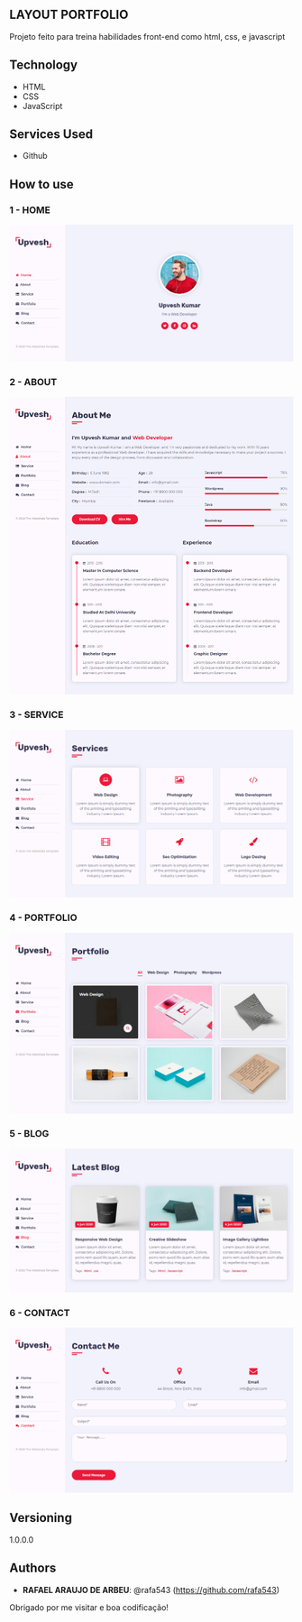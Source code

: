 ## LAYOUT PORTFOLIO


Projeto feito para treina habilidades front-end como html, css, e javascript

 
## Technology 
 
* HTML
* CSS
* JavaScript
 
 
## Services Used
 
* Github

 
## How to use
 
### 1 - HOME
![Home Screen](https://github.com/rafa543/Layout-personal-potfolio2/blob/main/project-content/Section%20Screens/1-home.jpg)
 
### 2 - ABOUT
![About Screen](https://github.com/rafa543/Layout-personal-potfolio2/blob/main/project-content/Section%20Screens/2-About.jpg)

### 3 - SERVICE
![Service Screen](https://github.com/rafa543/Layout-personal-potfolio2/blob/main/project-content/Section%20Screens/3-Services.jpg)

### 4 - PORTFOLIO
![Portfolio Screen](https://github.com/rafa543/Layout-personal-potfolio2/blob/main/project-content/Section%20Screens/4-Portfolio.jpg)

### 5 - BLOG
![Blog Screen](https://github.com/rafa543/Layout-personal-potfolio2/blob/main/project-content/Section%20Screens/5-Blog.jpg)

### 6 - CONTACT
![Contact Screen](https://github.com/rafa543/Layout-personal-potfolio2/blob/main/project-content/Section%20Screens/6-Contact.jpg)

## Versioning
 
1.0.0.0
 
 
## Authors
 
* **RAFAEL ARAUJO DE ARBEU**: @rafa543 (https://github.com/rafa543)
 
 
Obrigado por me visitar e boa codificação!
